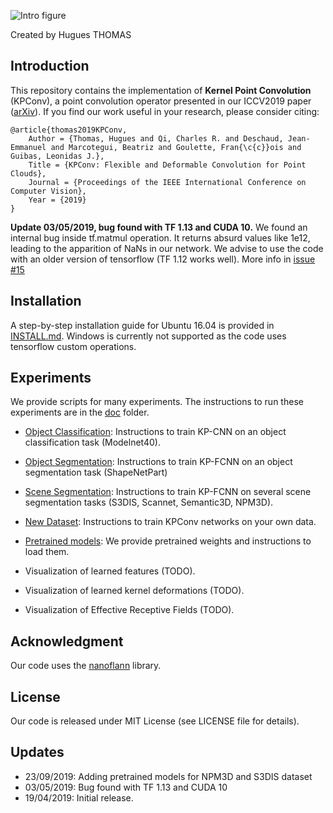 
![Intro figure](https://github.com/HuguesTHOMAS/KPConv/blob/master/doc/Github_intro.png)

Created by Hugues THOMAS

## Introduction

This repository contains the implementation of **Kernel Point Convolution** (KPConv), a point convolution operator 
presented in our ICCV2019 paper ([arXiv](https://arxiv.org/abs/1904.08889)). If you find our work useful in your 
research, please consider citing:

```
@article{thomas2019KPConv,
    Author = {Thomas, Hugues and Qi, Charles R. and Deschaud, Jean-Emmanuel and Marcotegui, Beatriz and Goulette, Fran{\c{c}}ois and Guibas, Leonidas J.},
    Title = {KPConv: Flexible and Deformable Convolution for Point Clouds},
    Journal = {Proceedings of the IEEE International Conference on Computer Vision},
    Year = {2019}
}
```

**Update 03/05/2019, bug found with TF 1.13 and CUDA 10.** 
We found an internal bug inside tf.matmul operation. It returns absurd values like 1e12, leading to the 
apparition of NaNs in our network. We advise to use the code with an older version of tensorflow (TF 1.12 works well).
More info in [issue #15](https://github.com/HuguesTHOMAS/KPConv/issues/15)

## Installation

A step-by-step installation guide for Ubuntu 16.04 is provided in [INSTALL.md](./INSTALL.md). Windows is currently 
not supported as the code uses tensorflow custom operations.


## Experiments

We provide scripts for many experiments. The instructions to run these experiments are in the [doc](./doc) folder.

* [Object Classification](./doc/object_classification_guide.md): Instructions to train KP-CNN on an object classification
 task (Modelnet40).
 
* [Object Segmentation](./doc/object_segmentation_guide.md): Instructions to train KP-FCNN on an object segmentation task
 (ShapeNetPart)
 
* [Scene Segmentation](./doc/scene_segmentation_guide.md): Instructions to train KP-FCNN on several scene segmentation 
 tasks (S3DIS, Scannet, Semantic3D, NPM3D).
 
* [New Dataset](./doc/new_dataset_guide.md): Instructions to train KPConv networks on your own data.
 
* [Pretrained models](./doc/pretrained_models_guide.md): We provide pretrained weights and instructions to load them.

* Visualization of learned features (TODO).

* Visualization of learned kernel deformations (TODO).

* Visualization of Effective Receptive Fields (TODO).


## Acknowledgment

Our code uses the <a href="https://github.com/jlblancoc/nanoflann">nanoflann</a> library.

## License
Our code is released under MIT License (see LICENSE file for details).

## Updates
* 23/09/2019: Adding pretrained models for NPM3D and S3DIS dataset
* 03/05/2019: Bug found with TF 1.13 and CUDA 10
* 19/04/2019: Initial release.


